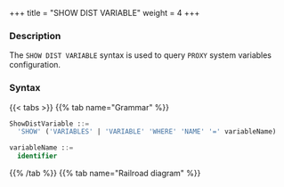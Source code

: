 +++
title = "SHOW DIST VARIABLE"
weight = 4
+++

### Description

The `SHOW DIST VARIABLE` syntax is used to query `PROXY` system variables configuration.

### Syntax

{{< tabs >}}
{{% tab name="Grammar" %}}
```sql
ShowDistVariable ::=
  'SHOW' ('VARIABLES' | 'VARIABLE' 'WHERE' 'NAME' '=' variableName)

variableName ::=
  identifier
```
{{% /tab %}}
{{% tab name="Railroad diagram" %}}
<iframe frameborder="0" name="diagram" id="diagram" width="100%" height="100%"></iframe>
{{% /tab %}}
{{< /tabs >}}

### Return Value Description

| Columns        | Description           |
|----------------|-----------------------|
| variable_name  | system variable name  |
| variable_value | system variable value |

### Supplement

- When `variableName` is not specified, the default is query all `PROXY` variables configuration.

### Example

- Query all system variables configuration of `PROXY`

```sql
SHOW DIST VARIABLES;
```

```sql
mysql> SHOW DIST VARIABLES;
+---------------------------------------+-----------------+
| variable_name                         | variable_value  |
+---------------------------------------+-----------------+
| agent_plugins_enabled                 | true            |
| cached_connections                    | 0               |
| cdc_server_port                       | 33071           |
| check_table_metadata_enabled          | false           |
| kernel_executor_size                  | 0               |
| max_connections_size_per_query        | 1               |
| proxy_backend_query_fetch_size        | -1              |
| proxy_default_port                    | 3307            |
| proxy_frontend_database_protocol_type |                 |
| proxy_frontend_executor_size          | 0               |
| proxy_frontend_flush_threshold        | 128             |
| proxy_frontend_max_connections        | 0               |
| proxy_frontend_ssl_cipher             |                 |
| proxy_frontend_ssl_enabled            | false           |
| proxy_frontend_ssl_version            | TLSv1.2,TLSv1.3 |
| proxy_instance_type                   | Proxy           |
| proxy_meta_data_collector_enabled     | true            |
| proxy_netty_backlog                   | 1024            |
| sql_federation_type                   | NONE            |
| sql_show                              | false           |
| sql_simple                            | false           |
| system_log_level                      | INFO            |
| transaction_type                      | LOCAL           |
+---------------------------------------+-----------------+
23 rows in set (0.01 sec)
```
- Query specified system variable configuration of `PROXY`

```sql
SHOW DIST VARIABLE WHERE NAME = sql_show;
```

```sql
mysql> SHOW DIST VARIABLE WHERE NAME = sql_show;
+---------------+----------------+
| variable_name | variable_value |
+---------------+----------------+
| sql_show      | false          |
+---------------+----------------+
1 row in set (0.00 sec)
```

### Reserved word

`SHOW`, `DIST`, `VARIABLE`, `VARIABLES`, `NAME`

### Related links

- [Reserved word](/en/user-manual/shardingsphere-proxy/distsql/syntax/reserved-word/)
